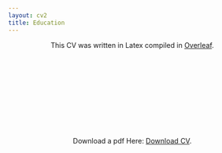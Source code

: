 ```yaml
---
layout: cv2
title: Education
---
```

<p align="center">
This CV was written in Latex compiled in <a href="https://www.overleaf.com">Overleaf</a>. 

<p align="center">
<object data="https://jesusthebotanist.github.io/assets/pdfs/CV_Martinez-Gomez_July2022.pdf" type="application/pdf" width="700px" height="700px">
    <embed src="https://drive.google.com/viewerng/viewer?embedded=true&url=https://jesusthebotanist.github.io/assets/pdfs/CV_Martinez-Gomez_July2022.pdf">
        <p> Download a pdf Here: <a href="https://jesusthebotanist.github.io/assets/pdfs/CV_Martinez-Gomez_July2022.pdf">Download CV</a>.</p>
</object>


